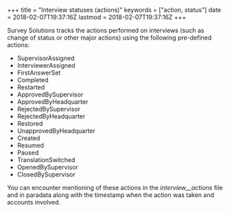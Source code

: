+++
title = "Interview statuses (actions)"
keywords = ["action, status"]
date = 2018-02-07T19:37:16Z
lastmod = 2018-02-07T19:37:16Z
+++

Survey Solutions tracks the actions performed on interviews (such as
change of status or other major actions) using the following pre-defined
actions:

-   SupervisorAssigned
-   InterviewerAssigned
-   FirstAnswerSet
-   Completed
-   Restarted
-   ApprovedBySupervisor
-   ApprovedByHeadquarter
-   RejectedBySupervisor
-   RejectedByHeadquarter
-   Restored
-   UnapprovedByHeadquarter
-   Created
-   Resumed
-   Paused
-   TranslationSwitched
-   OpenedBySupervisor
-   ClosedBySupervisor

You can encounter mentioning of these actions in the
*interview\_\_actions* file and in paradata along with the timestamp
when the action was taken and accounts involved.
